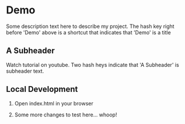 # Demo

Some description text here to describe my project. The hash key right before 'Demo' above is a shortcut that indicates that 'Demo' is a title

## A Subheader

Watch tutorial on youtube. Two hash heys indicate that 'A Subheader' is subheader text.

## Local Development

1. Open index.html in your browser

2. Some more changes to test here... whoop!